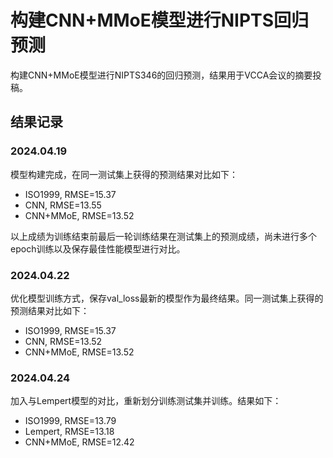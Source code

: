 # 构建CNN+MMoE模型进行NIPTS回归预测

构建CNN+MMoE模型进行NIPTS346的回归预测，结果用于VCCA会议的摘要投稿。

## 结果记录

### 2024.04.19

模型构建完成，在同一测试集上获得的预测结果对比如下：

* ISO1999, RMSE=15.37
* CNN, RMSE=13.55
* CNN+MMoE, RMSE=13.52

以上成绩为训练结束前最后一轮训练结果在测试集上的预测成绩，尚未进行多个epoch训练以及保存最佳性能模型进行对比。

### 2024.04.22

优化模型训练方式，保存val_loss最新的模型作为最终结果。同一测试集上获得的预测结果对比如下：

* ISO1999, RMSE=15.37
* CNN, RMSE=13.52
* CNN+MMoE, RMSE=13.52

### 2024.04.24

加入与Lempert模型的对比，重新划分训练测试集并训练。结果如下：

* ISO1999, RMSE=13.79
* Lempert, RMSE=13.18
* CNN+MMoE, RMSE=12.42

